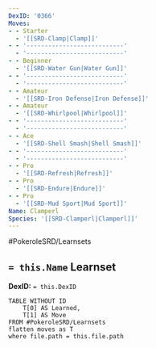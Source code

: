 ```yaml
---
DexID: '0366'
Moves:
- - Starter
  - '[[SRD-Clamp|Clamp]]'
- - '---------------------------'
  - '---------------------------'
- - Beginner
  - '[[SRD-Water Gun|Water Gun]]'
- - '---------------------------'
  - '---------------------------'
- - Amateur
  - '[[SRD-Iron Defense|Iron Defense]]'
- - Amateur
  - '[[SRD-Whirlpool|Whirlpool]]'
- - '---------------------------'
  - '---------------------------'
- - Ace
  - '[[SRD-Shell Smash|Shell Smash]]'
- - '---------------------------'
  - '---------------------------'
- - Pro
  - '[[SRD-Refresh|Refresh]]'
- - Pro
  - '[[SRD-Endure|Endure]]'
- - Pro
  - '[[SRD-Mud Sport|Mud Sport]]'
Name: Clamperl
Species: '[[SRD-Clamperl|Clamperl]]'
---
```


#PokeroleSRD/Learnsets

## `= this.Name` Learnset

**DexID:** `= this.DexID`

```dataview
TABLE WITHOUT ID
    T[0] AS Learned,
    T[1] AS Move
FROM #PokeroleSRD/Learnsets
flatten moves as T
where file.path = this.file.path
```
